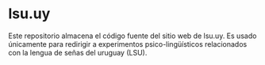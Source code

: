 # lsu.uy

Este repositorio almacena el código fuente del sitio web de lsu.uy. Es usado únicamente para redirigir a experimentos psico-lingüísticos relacionados con la lengua de señas del uruguay (LSU).
